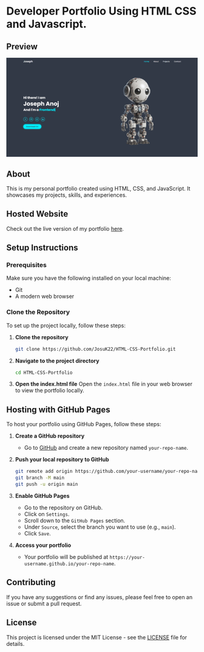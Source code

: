 # Developer Portfolio Using HTML CSS and Javascript.

## Preview
<div align="center">
  <img src="images/webpage.png" alt="Portfolio Preview" width="600"/>
</div>

## About
This is my personal portfolio created using HTML, CSS, and JavaScript. It showcases my projects, skills, and experiences.

## Hosted Website
Check out the live version of my portfolio [here](https://JosuK22.github.io/HTML-CSS-Portfolio).

## Setup Instructions

### Prerequisites
Make sure you have the following installed on your local machine:
- Git
- A modern web browser

### Clone the Repository
To set up the project locally, follow these steps:

1. **Clone the repository**
    ```bash
    git clone https://github.com/JosuK22/HTML-CSS-Portfolio.git
    ```

2. **Navigate to the project directory**
    ```bash
    cd HTML-CSS-Portfolio
    ```

3. **Open the index.html file**
    Open the `index.html` file in your web browser to view the portfolio locally.

## Hosting with GitHub Pages

To host your portfolio using GitHub Pages, follow these steps:

1. **Create a GitHub repository**
    - Go to [GitHub](https://github.com) and create a new repository named `your-repo-name`.

2. **Push your local repository to GitHub**
    ```bash
    git remote add origin https://github.com/your-username/your-repo-name.git
    git branch -M main
    git push -u origin main
    ```

3. **Enable GitHub Pages**
    - Go to the repository on GitHub.
    - Click on `Settings`.
    - Scroll down to the `GitHub Pages` section.
    - Under `Source`, select the branch you want to use (e.g., `main`).
    - Click `Save`.

4. **Access your portfolio**
    - Your portfolio will be published at `https://your-username.github.io/your-repo-name`.

## Contributing
If you have any suggestions or find any issues, please feel free to open an issue or submit a pull request.

## License
This project is licensed under the MIT License - see the [LICENSE](LICENSE) file for details.

